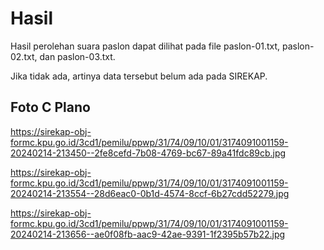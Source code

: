 # Hasil

Hasil perolehan suara paslon dapat dilihat pada file paslon-01.txt, paslon-02.txt, dan paslon-03.txt.

Jika tidak ada, artinya data tersebut belum ada pada SIREKAP.

## Foto C Plano

https://sirekap-obj-formc.kpu.go.id/3cd1/pemilu/ppwp/31/74/09/10/01/3174091001159-20240214-213450--2fe8cefd-7b08-4769-bc67-89a41fdc89cb.jpg

https://sirekap-obj-formc.kpu.go.id/3cd1/pemilu/ppwp/31/74/09/10/01/3174091001159-20240214-213554--28d6eac0-0b1d-4574-8ccf-6b27cdd52279.jpg

https://sirekap-obj-formc.kpu.go.id/3cd1/pemilu/ppwp/31/74/09/10/01/3174091001159-20240214-213656--ae0f08fb-aac9-42ae-9391-1f2395b57b22.jpg
